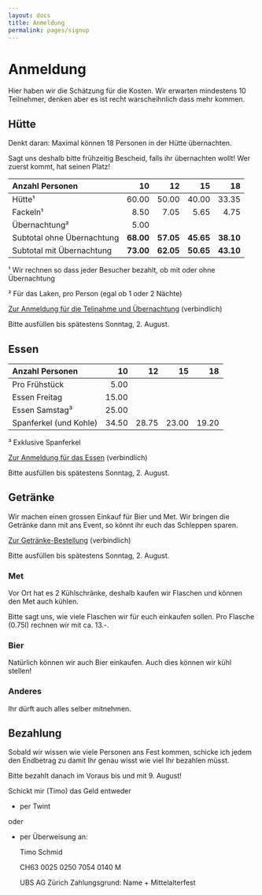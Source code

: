 ```yaml
---
layout: docs
title: Anmeldung
permalink: pages/signup
---
```


# Anmeldung

Hier haben wir die Schätzung für die Kosten. Wir erwarten mindestens 10 Teilnehmer, denken aber es ist recht warscheihnlich dass mehr kommen.

## Hütte

Denkt daran: Maximal können 18 Personen in der Hütte übernachten.

Sagt uns deshalb bitte frühzeitig Bescheid, falls ihr übernachten wollt!
Wer zuerst kommt, hat seinen Platz!


| Anzahl Personen            |        10 |        12 |        15 |        18 |
|:---------------------------|----------:|----------:|----------:|----------:|
| Hütte¹                     |     60.00 |     50.00 |     40.00 |     33.35 |
| Fackeln¹                   |      8.50 |      7.05 |      5.65 |      4.75 |
| Übernachtung²              |      5.00                                     |
| Subtotal ohne Übernachtung | **68.00** | **57.05** | **45.65** | **38.10** |
| Subtotal mit Übernachtung  | **73.00** | **62.05** | **50.65** | **43.10** |

¹ Wir rechnen so dass jeder Besucher bezahlt, ob mit oder ohne Übernachtung

² Für das Laken, pro Person (egal ob 1 oder 2 Nächte)

<a href="https://forms.gle/xVDro3bBDFeF6E1s8" target="_blank">Zur Anmeldung für die Telinahme und Übernachtung</a> (verbindlich)

Bitte ausfüllen bis spätestens Sonntag, 2. August.

## Essen

| Anzahl Personen        |        10 |        12 |        15 |        18 |
|:-----------------------|----------:|----------:|----------:|----------:|
| Pro Frühstück          |      5.00                                     |
| Essen Freitag          |     15.00                                     |
| Essen Samstag³         |     25.00                                     |
| Spanferkel (und Kohle) |     34.50 |     28.75 |     23.00 |     19.20 |

³ Exklusive Spanferkel

<a href="https://forms.gle/4X8q21FVxjqiaXZPA" target="_blank">Zur Anmeldung für das Essen</a> (verbindlich)

Bitte ausfüllen bis spätestens Sonntag, 2. August.

## Getränke

Wir machen einen grossen Einkauf für Bier und Met.
Wir bringen die Getränke dann mit ans Event, so könnt ihr euch das Schleppen sparen.

<a href="https://forms.gle/iD4FJFNALUbtFzcK7" target="_blank">Zur Getränke-Bestellung</a> (verbindlich)

Bitte ausfüllen bis spätestens Sonntag, 2. August.

### Met

Vor Ort hat es 2 Kühlschränke, deshalb kaufen wir Flaschen und können den Met auch kühlen.

Bitte sagt uns, wie viele Flaschen wir für euch einkaufen sollen. Pro Flasche (0.75l) rechnen wir mit ca. 13.-.

### Bier

Natürlich können wir auch Bier einkaufen. Auch dies können wir kühl stellen!

### Anderes

Ihr dürft auch alles selber mitnehmen.

## Bezahlung

Sobald wir wissen wie viele Personen ans Fest kommen, schicke ich jedem den Endbetrag zu damit Ihr genau wisst wie viel Ihr bezahlen müsst.

Bitte bezahlt danach im Voraus bis und mit 9. August!

Schickt mir (Timo) das Geld entweder

* per Twint

oder

* per Überweisung an:
  
  Timo Schmid
  
  CH63 0025 0250 7054 0140 M
  
  UBS AG Zürich
  Zahlungsgrund: Name + Mittelalterfest
